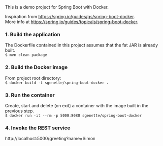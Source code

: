 This is a demo project for Spring Boot with Docker.

Inspiration from https://spring.io/guides/gs/spring-boot-docker. \
More info at https://spring.io/guides/topicals/spring-boot-docker.

### 1. Build the application
The Dockerfile contained in this project assumes that the fat JAR is already built.\
`$ mvn clean package`

### 2. Build the Docker image
From project root directory:\
`$ docker build -t sgenette/spring-boot-docker .`

### 3. Run the container
Create, start and delete (on exit) a container with the image built in the previous step.\
`$ docker run -it --rm -p 5000:8080 sgenette/spring-boot-docker`

### 4. Invoke the REST service
http://localhost:5000/greeting?name=Simon
